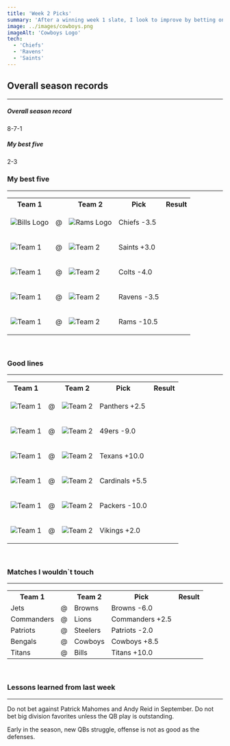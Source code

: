 ```yaml
---
title: 'Week 2 Picks'
summary: 'After a winning week 1 slate, I look to improve by betting on good teams that lost on week 1, bad qb play and some let down from week 1 surprising teams'
image: ../images/cowboys.png
imageAlt: 'Cowboys Logo'
tech:
  - 'Chiefs'
  - 'Ravens'
  - 'Saints'
---
```


## Overall season records

---

<h5> Overall season record </h5>
8-7-1

<h5> My best five </h5>
2-3

### My best five

---

<table class="picks_table">
    <tr>
        <th>Team 1</th>
        <th></th>
        <th>Team 2</th>
        <th>Pick</th>
        <th>Result</th>
    </tr> 
    <tr>
        <td><img src="/images/chiefs.png"  alt="Bills Logo"></td>
        <td>@</td>
        <td><img src="/images/chargers.png"  alt="Rams Logo"></td>
        <td><p>Chiefs -3.5</p></td>
        <td></td>
    </tr>
    <tr>
        <td><img src="/images/buccaneers.png"  alt="Team 1"></td>
        <td>@</td>
        <td><img src="/images/saints.png"  alt="Team 2"></td>
        <td><p>Saints +3.0</p></td>
        <td></td>
    </tr> 
    <tr>
        <td><img src="/images/colts.png"  alt="Team 1"></td>
        <td>@</td>
        <td><img src="/images/jaguars.png"  alt="Team 2"></td>
        <td><p>Colts -4.0</p></td>
        <td></td>
    </tr> 
    <tr>
        <td><img src="/images/dolphins.png"  alt="Team 1"></td>
        <td>@</td>
        <td><img src="/images/ravens.png"  alt="Team 2"></td>
        <td><p>Ravens -3.5</p></td>
        <td></td>
    </tr> 
    <tr>
        <td><img src="/images/falcons.png"  alt="Team 1"></td>
        <td>@</td>
        <td><img src="/images/rams.png"  alt="Team 2"></td>
        <td><p>Rams -10.5</p></td>
        <td></td>
    </tr>  
</table>
<br />

### Good lines

---

<table class="picks_table">
    <tr>
        <th>Team 1</th>
        <th></th>
        <th>Team 2</th>
        <th>Pick</th>
        <th>Result</th>
    </tr> 
    <tr>
        <td><img src="/images/panthers.png"  alt="Team 1"></td>
        <td>@</td>
        <td><img src="/images/giants.png"  alt="Team 2"></td>
        <td><p>Panthers +2.5</p></td>
        <td></td>
    </tr>
    <tr>
        <td><img src="/images/seahawks.png"  alt="Team 1"></td>
        <td>@</td>
        <td><img src="/images/49ers.png"  alt="Team 2"></td>
        <td><p>49ers -9.0</p></td>
        <td></td>
    </tr> 
    <tr>
        <td><img src="/images/texans.png"  alt="Team 1"></td>
        <td>@</td>
        <td><img src="/images/broncos.png"  alt="Team 2"></td>
        <td><p>Texans +10.0</p></td>
        <td></td>
    </tr> 
    <tr>
        <td><img src="/images/cardinals.png"  alt="Team 1"></td>
        <td>@</td>
        <td><img src="/images/raiders.png"  alt="Team 2"></td>
        <td><p>Cardinals +5.5</p></td>
        <td></td>
    </tr> 
    <tr>
        <td><img src="/images/bears.png"  alt="Team 1" ></td>
        <td>@</td>
        <td><img src="/images/packers.png"  alt="Team 2" ></td>
        <td><p>Packers -10.0</p></td>
        <td></td>
    </tr>
    <tr>
        <td><img src="/images/vikings.png"  alt="Team 1" ></td>
        <td>@</td>
        <td><img src="/images/eagles.png"  alt="Team 2" ></td>
        <td><p>Vikings +2.0</p></td>
        <td></td>
    </tr>  
</table>
<br />

### Matches I wouldn`t touch

---

<table class="picks_table">
    <tr>
        <th>Team 1</th>
        <th></th>
        <th>Team 2</th>
        <th>Pick</th>
        <th>Result</th>
    </tr> 
    <tr>
        <td>Jets</td><td>@</td><td>Browns</td>
        <td>Browns -6.0</td><td></td>
    </tr>
    <tr>
        <td>Commanders</td><td>@</td><td>Lions</td>
        <td>Commanders +2.5</td><td></td>
    </tr> 
    <tr>
        <td>Patriots</td><td>@</td><td>Steelers</td>
        <td>Patriots -2.0</td><td></td>
    </tr> 
    <tr>
        <td>Bengals</td><td>@</td><td>Cowboys</td>
        <td>Cowboys +8.5</td><td></td>
    </tr> 
    <tr>
        <td>Titans</td><td>@</td><td>Bills</td>
        <td>Titans +10.0</td><td></td>
    </tr>  
</table>
<br />

### Lessons learned from last week

---

Do not bet against Patrick Mahomes and Andy Reid in September.
Do not bet big division favorites unless the QB play is outstanding.

Early in the season, new QBs struggle, offense is not as good as the defenses.
